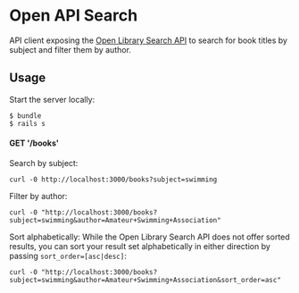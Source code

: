 # Open API Search

API client exposing the [Open Library Search API](https://openlibrary.org/dev/docs/api/search) to search for book titles by subject and filter them by author.

## Usage

Start the server locally:

```
$ bundle
$ rails s
```

#### GET '/books'

Search by subject:

```
curl -0 http://localhost:3000/books?subject=swimming
```

Filter by author:

```
curl -0 "http://localhost:3000/books?subject=swimming&author=Amateur+Swimming+Association"
```

Sort alphabetically:
While the Open Library Search API does not offer sorted results, you can sort your result set alphabetically in either direction by passing `sort_order=[asc|desc]`:

```
curl -0 "http://localhost:3000/books?subject=swimming&author=Amateur+Swimming+Association&sort_order=asc"

```
